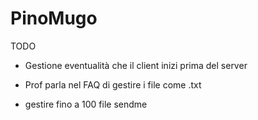 # PinoMugo

TODO

- Gestione eventualità che il client inizi prima del server

- Prof parla nel FAQ di gestire i file come .txt

- gestire fino a 100 file sendme
